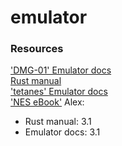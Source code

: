 # emulator
### Resources  
['DMG-01' Emulator docs](https://rylev.github.io/DMG-01/public/book/)  
[Rust manual](https://doc.rust-lang.org/stable/book/)    
['tetanes' Emulator docs](https://lukeworks.tech/tetanes-part-1)  
['NES eBook'](https://bugzmanov.github.io/nes_ebook/index.html)
Alex:  
- Rust manual: 3.1  
- Emulator docs: 3.1  
